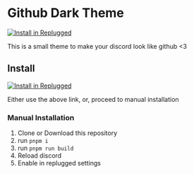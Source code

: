 # Github Dark Theme

[![Install in Replugged](https://img.shields.io/badge/-Install%20in%20Replugged-blue?style=for-the-badge&logo=none)](https://replugged.dev/install?identifier=eu.shadygoat.GithubDark)

This is a small theme to make your discord look like github <3

## Install

[![Install in Replugged](https://img.shields.io/badge/-Install%20in%20Replugged-blue?style=for-the-badge&logo=none)](https://replugged.dev/install?identifier=eu.shadygoat.GithubDark)

Either use the above link, or, proceed to manual installation

### Manual Installation

1. Clone or Download this repository
2. run `pnpm i`
3. run `pnpm run build`
4. Reload discord
5. Enable in replugged settings
